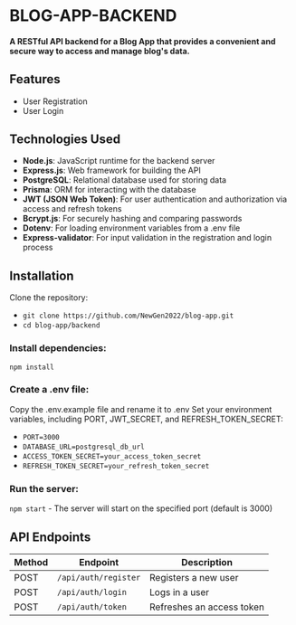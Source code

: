 # BLOG-APP-BACKEND
#### A RESTful API backend for a Blog App that provides a convenient and secure way to access and manage blog's data.

## Features
- User Registration
- User Login

## Technologies Used
- **Node.js**: JavaScript runtime for the backend server
- **Express.js**: Web framework for building the API
- **PostgreSQL**: Relational database used for storing data
- **Prisma**: ORM for interacting with the database
- **JWT (JSON Web Token)**: For user authentication and authorization via access and refresh tokens
- **Bcrypt.js**: For securely hashing and comparing passwords
- **Dotenv**: For loading environment variables from a .env file
- **Express-validator**: For input validation in the registration and login process

## Installation
Clone the repository:
- `git clone https://github.com/NewGen2022/blog-app.git`
- `cd blog-app/backend`
### Install dependencies:
`npm install`
### Create a .env file:
Copy the .env.example file and rename it to .env
Set your environment variables, including PORT, JWT_SECRET, and REFRESH_TOKEN_SECRET:
- `PORT=3000`
- `DATABASE_URL=postgresql_db_url`
- `ACCESS_TOKEN_SECRET=your_access_token_secret`
- `REFRESH_TOKEN_SECRET=your_refresh_token_secret`
### Run the server:
`npm start` -
The server will start on the specified port (default is 3000)

## API Endpoints
| Method | Endpoint             | Description                       |
|--------|----------------------|-----------------------------------|
| POST   | `/api/auth/register` | Registers a new user              |
| POST   | `/api/auth/login`    | Logs in a user                    |
| POST   | `/api/auth/token`    | Refreshes an access token         |





